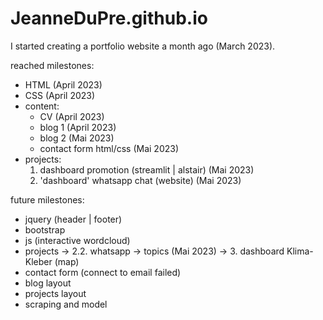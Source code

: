 # JeanneDuPre.github.io


I started creating a portfolio website a month ago (March 2023).

reached milestones:
  - HTML (April 2023)
  - CSS (April 2023)
  - content: 
    - CV (April 2023)
    - blog 1 (April 2023)
    - blog 2 (Mai 2023)
    - contact form html/css (Mai 2023)
  - projects: 
    1. dashboard promotion (streamlit | alstair) (Mai 2023)
    2. 'dashboard' whatsapp chat (website) (Mai 2023)
 
future milestones:
  - jquery (header | footer)
  - bootstrap
  - js (interactive wordcloud)
  - projects  -> 2.2. whatsapp -> topics (Mai 2023)
              -> 3. dashboard Klima-Kleber (map)
  - contact form (connect to email failed)
  - blog layout
  - projects layout
  - scraping and model
